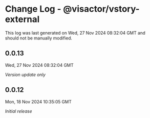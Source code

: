 # Change Log - @visactor/vstory-external

This log was last generated on Wed, 27 Nov 2024 08:32:04 GMT and should not be manually modified.

## 0.0.13
Wed, 27 Nov 2024 08:32:04 GMT

_Version update only_

## 0.0.12
Mon, 18 Nov 2024 10:35:05 GMT

_Initial release_

